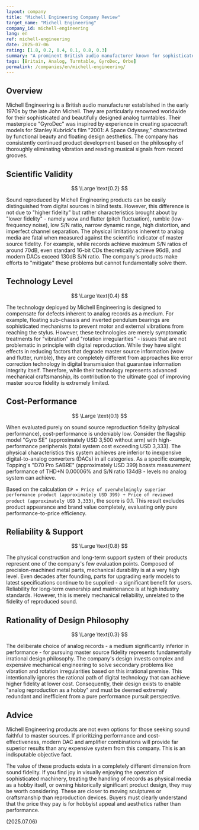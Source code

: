 ```yaml
---
layout: company
title: "Michell Engineering Company Review"
target_name: "Michell Engineering"
company_id: michell-engineering
lang: en
ref: michell-engineering
date: 2025-07-06
rating: [1.8, 0.2, 0.4, 0.1, 0.8, 0.3]
summary: "A prominent British audio manufacturer known for sophisticated mechanical engineering and iconic design. However, their technology specializes in compensating for the shortcomings of analog records - a medium with physically low performance limitations. Based on the absolute evaluation criterion of fidelity to master sources, their performance falls far short of modern standard digital reproduction, with markedly low cost-performance. Their products are limited to users seeking not performance, but hobbyist processes and mechanical craftsmanship value."
tags: [Britain, Analog, Turntable, GyroDec, Orbe]
permalink: /companies/en/michell-engineering/
---
```


## Overview

Michell Engineering is a British audio manufacturer established in the early 1970s by the late John Michell. They are particularly renowned worldwide for their sophisticated and beautifully designed analog turntables. Their masterpiece "GyroDec" was inspired by experience in creating spacecraft models for Stanley Kubrick's film "2001: A Space Odyssey," characterized by functional beauty and floating design aesthetics. The company has consistently continued product development based on the philosophy of thoroughly eliminating vibration and reading musical signals from record grooves.

## Scientific Validity

$$ \Large \text{0.2} $$

Sound reproduced by Michell Engineering products can be easily distinguished from digital sources in blind tests. However, this difference is not due to "higher fidelity" but rather characteristics brought about by "lower fidelity" - namely wow and flutter (pitch fluctuation), rumble (low-frequency noise), low S/N ratio, narrow dynamic range, high distortion, and imperfect channel separation. The physical limitations inherent to analog media are fatal when measured against the scientific indicator of master source fidelity. For example, while records achieve maximum S/N ratios of around 70dB, even standard 16-bit CDs theoretically achieve 96dB, and modern DACs exceed 130dB S/N ratio. The company's products make efforts to "mitigate" these problems but cannot fundamentally solve them.

## Technology Level

$$ \Large \text{0.4} $$

The technology deployed by Michell Engineering is designed to compensate for defects inherent to analog records as a medium. For example, floating sub-chassis and inverted pendulum bearings are sophisticated mechanisms to prevent motor and external vibrations from reaching the stylus. However, these technologies are merely symptomatic treatments for "vibration" and "rotation irregularities" - issues that are not problematic in principle with digital reproduction. While they have slight effects in reducing factors that degrade master source information (wow and flutter, rumble), they are completely different from approaches like error correction technology in digital transmission that guarantee information integrity itself. Therefore, while their technology represents advanced mechanical craftsmanship, its contribution to the ultimate goal of improving master source fidelity is extremely limited.

## Cost-Performance

$$ \Large \text{0.1} $$

When evaluated purely on sound source reproduction fidelity (physical performance), cost-performance is undeniably low. Consider the flagship model "Gyro SE" (approximately USD 3,500 without arm) with high-performance peripherals (total system cost exceeding USD 3,333). The physical characteristics this system achieves are inferior to inexpensive digital-to-analog converters (DACs) in all categories. As a specific example, Topping's "D70 Pro SABRE" (approximately USD 399) boasts measurement performance of THD+N 0.00006% and S/N ratio 134dB - levels no analog system can achieve.

Based on the calculation `CP = Price of overwhelmingly superior performance product (approximately USD 399) ÷ Price of reviewed product (approximately USD 3,333)`, the score is 0.1. This result excludes product appearance and brand value completely, evaluating only pure performance-to-price efficiency.

## Reliability & Support

$$ \Large \text{0.8} $$

The physical construction and long-term support system of their products represent one of the company's few evaluation points. Composed of precision-machined metal parts, mechanical durability is at a very high level. Even decades after founding, parts for upgrading early models to latest specifications continue to be supplied - a significant benefit for users. Reliability for long-term ownership and maintenance is at high industry standards. However, this is merely mechanical reliability, unrelated to the fidelity of reproduced sound.

## Rationality of Design Philosophy

$$ \Large \text{0.3} $$

The deliberate choice of analog records - a medium significantly inferior in performance - for pursuing master source fidelity represents fundamentally irrational design philosophy. The company's design invests complex and expensive mechanical engineering to solve secondary problems like vibration and rotation irregularities based on this irrational premise. This intentionally ignores the rational path of digital technology that can achieve higher fidelity at lower cost. Consequently, their design exists to enable "analog reproduction as a hobby" and must be deemed extremely redundant and inefficient from a pure performance pursuit perspective.

## Advice

Michell Engineering products are not even options for those seeking sound faithful to master sources. If prioritizing performance and cost-effectiveness, modern DAC and amplifier combinations will provide far superior results than any expensive system from this company. This is an indisputable objective fact.

The value of these products exists in a completely different dimension from sound fidelity. If you find joy in visually enjoying the operation of sophisticated machinery, treating the handling of records as physical media as a hobby itself, or owning historically significant product design, they may be worth considering. These are closer to moving sculptures or craftsmanship than reproduction devices. Buyers must clearly understand that the price they pay is for hobbyist appeal and aesthetics rather than performance.

(2025.07.06)